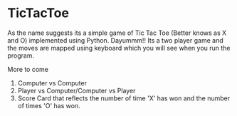 # TicTacToe
As the name suggests its a simple game of Tic Tac Toe (Better knows as X and O) implemented using Python. Dayummm!!
Its a two player game and the moves are mapped using keyboard which you will see when you run the program.

More to come
1. Computer vs Computer
2. Player vs Computer/Computer vs Player 
3. Score Card that reflects the number of time 'X' has won and the number of times 'O' has won.
